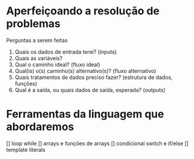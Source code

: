 # Aperfeiçoando a resolução de problemas

Perguntas a serem feitas

1. Quais os dados de entrada terei? (inputs)
2. Quais as variáveis?
3. Qual o caminho ideal? (fluxo ideal)
4. Qual(is) o(s) caminho(s) alternativo(s)? (fluxo alternativo)
5. Quais tratamentos de dados preciso fazer? (estrutura de dados, funções)
6. Qual é a saída, ou quais dados de saída, esperada? (outputs)

# Ferramentas da linguagem que abordaremos
[] loop while
[] arrays e funções de arrays
[] condicional switch e if/else
[] template literals